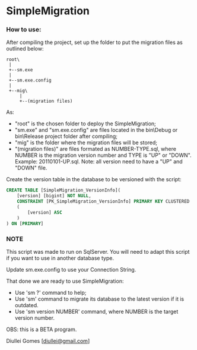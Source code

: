 # SimpleMigration

### How to use:

After compiling the project, set up the folder to put the migration files as outlined below:

```text
root\
 |
 +--sm.exe
 |
 +--sm.exe.config
 |
 +--mig\
     |
     +--(migration files)
```

As: 

* "root" is the chosen folder to deploy the SimpleMigration;
* "sm.exe" and "sm.exe.config" are files located in the bin\Debug or bin\Release project folder after compiling;
* "mig" is the folder where the migration files will be stored;
* "(migration files)" are files formated as NUMBER-TYPE.sql, where NUMBER is the migration version number and TYPE is "UP" or "DOWN". Example: 20110101-UP.sql. Note: all version need to have a "UP" and "DOWN" file.

Create the version table in the database to be versioned with the script:

```sql
CREATE TABLE [SimpleMigration_VersionInfo](
	[version] [bigint] NOT NULL,
	CONSTRAINT [PK_SimpleMigration_VersionInfo] PRIMARY KEY CLUSTERED 
	(
		[version] ASC
	)
) ON [PRIMARY]
```

### NOTE

This script was made to run on SqlServer. You will need to adapt this script if you want to use in another database type.

Update sm.exe.config to use your Connection String.

That done we are ready to use SimpleMigration:

* Use 'sm ?' command to help;
* Use 'sm' command to migrate its database to the latest version if it is outdated.
* Use 'sm version NUMBER' command, where NUMBER is the target version number.
	
OBS: this is a BETA program.


Diullei Gomes [diullei@gmail.com]